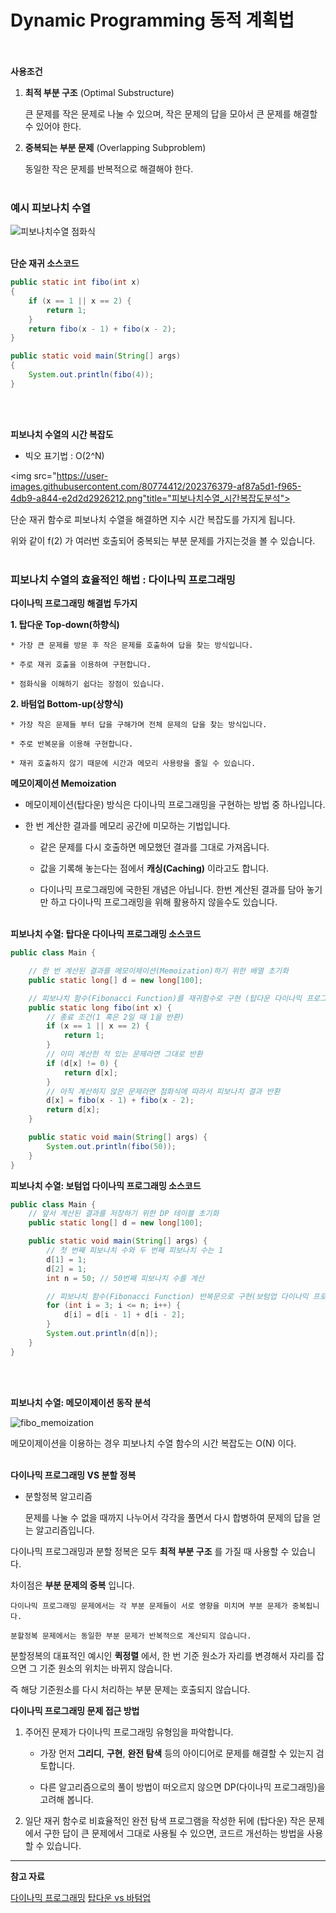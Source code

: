 # __Dynamic Programming 동적 계획법__ <br><br>


__사용조건__

1. __최적 부분 구조__ (Optimal Substructure)

    큰 문제를 작은 문제로 나눌 수 있으며, 작은 문제의 답을 모아서 큰 문제를 해결할 수 있어야 한다.

2. __중복되는 부분 문제__ (Overlapping Subproblem)

    동일한 작은 문제를 반복적으로 해결해야 한다.<br><br>


### __예시 피보나치 수열__ 

<img src="https://user-images.githubusercontent.com/80774412/202375608-8dba38b9-5c22-43c7-8add-8f4f646e3bff.png" title="피보나치수열 점화식"></img><br><br>

__단순 재귀 소스코드__

```java
public static int fibo(int x) 
{
    if (x == 1 || x == 2) {
        return 1;
    }
    return fibo(x - 1) + fibo(x - 2);
}

public static void main(String[] args) 
{
    System.out.println(fibo(4));
}
```
<br><br>

__피보나치 수열의 시간 복잡도__

* 빅오 표기법 : O(2^N)

<img src="https://user-images.githubusercontent.com/80774412/202376379-af87a5d1-f965-4db9-a844-e2d2d2926212.png"title="피보나치수열_시간복잡도분석"></img>

단순 재귀 함수로 피보나치 수열을 해결하면 지수 시간 복잡도를 가지게 됩니다.

위와 같이 f(2) 가 여러번 호출되어 중복되는 부분 문제를 가지는것을 볼 수 있습니다.<br><br>

### __피보나치 수열의 효율적인 해법 : 다이나믹 프로그래밍__

__다이나믹 프로그래밍 해결법 두가지__ 

__1. 탑다운 Top-down(하향식)__

    * 가장 큰 문제를 방문 후 작은 문제를 호출하여 답을 찾는 방식입니다.

    * 주로 재귀 호출을 이용하여 구현합니다.

    * 점화식을 이해하기 쉽다는 장점이 있습니다.

__2. 바텀업 Bottom-up(상향식)__

    * 가장 작은 문제들 부터 답을 구해가며 전체 문제의 답을 찾는 방식입니다.
    
    * 주로 반복문을 이용해 구현합니다.

    * 재귀 호출하지 않기 때문에 시간과 메모리 사용량을 줄일 수 있습니다.

__메모이제이션 Memoization__

* 메모이제이션(탑다운) 방식은 다이나믹 프로그래밍을 구현하는 방법 중 하나입니다.

* 한 번 계산한 결과를 메모리 공간에 미모하는 기법입니다.

    * 같은 문제를 다시 호출하면 메모했던 결과를 그대로 가져옵니다.

    * 값을 기록해 놓는다는 점에서 __캐싱(Caching)__ 이라고도 합니다.

    * 다이나믹 프로그래밍에 국한된 개념은 아닙니다. 한번 계산된 결과를 담아 놓기만 하고 다이나믹 프로그래밍을 위해 활용하지 않을수도 있습니다.
<br><Br>

__피보나치 수열: 탑다운 다이나믹 프로그래밍 소스코드__

```java
public class Main {

    // 한 번 계산된 결과를 메모이제이션(Memoization)하기 위한 배열 초기화
    public static long[] d = new long[100];

    // 피보나치 함수(Fibonacci Function)를 재귀함수로 구현 (탑다운 다이나믹 프로그래밍)
    public static long fibo(int x) {
        // 종료 조건(1 혹은 2일 때 1을 반환)
        if (x == 1 || x == 2) {
            return 1;
        }
        // 이미 계산한 적 있는 문제라면 그대로 반환
        if (d[x] != 0) {
            return d[x];
        }
        // 아직 계산하지 않은 문제라면 점화식에 따라서 피보나치 결과 반환
        d[x] = fibo(x - 1) + fibo(x - 2);
        return d[x];
    }

    public static void main(String[] args) {
        System.out.println(fibo(50));
    }
}
```

__피보나치 수열: 보텀업 다이나믹 프로그래밍 소스코드__
```java
public class Main {
    // 앞서 계산된 결과를 저장하기 위한 DP 테이블 초기화
    public static long[] d = new long[100];

    public static void main(String[] args) {
        // 첫 번째 피보나치 수와 두 번째 피보나치 수는 1
        d[1] = 1;
        d[2] = 1;
        int n = 50; // 50번째 피보나치 수를 계산

        // 피보나치 함수(Fibonacci Function) 반복문으로 구현(보텀업 다이나믹 프로그래밍)
        for (int i = 3; i <= n; i++) {
            d[i] = d[i - 1] + d[i - 2];
        }
        System.out.println(d[n]);
    }
}
```
<br><br>

__피보나치 수열: 메모이제이션 동작 분석__

<img src="https://user-images.githubusercontent.com/80774412/202392102-9c4cfe16-40d7-41b5-b404-b787d7cef1fe.png" title="fibo_memoization"></img>

메모이제이션을 이용하는 경우 피보나치 수열 함수의 시간 복잡도는 O(N) 이다.<br><br>


__다이나믹 프로그래밍 VS 분할 정복__

* 분할정복 알고리즘

    문제를 나눌 수 없을 때까지 나누어서 각각을 풀면서 다시 합병하여 문제의 답을 얻는 알고리즘입니다.

다이나믹 프로그래밍과 분할 정복은 모두 __최적 부분 구조__ 를 가질 때 사용할 수 있습니다.

차이점은 __부분 문제의 중복__ 입니다.

    다이나믹 프로그래밍 문제에서는 각 부분 문제들이 서로 영향을 미치며 부분 문제가 중복됩니다.

    분할정복 문제에서는 동일한 부분 문제가 반복적으로 계산되지 않습니다.

분할정복의 대표적인 예시인 __퀵정렬__ 에서, 한 번 기준 원소가 자리를 변경해서 자리를 잡으면 그 기준 원소의 위치는 바뀌지 않습니다.

즉 해당 기준원소를 다시 처리하는 부분 문제는 호출되지 않습니다.


__다이나믹 프로그래밍 문제 접근 방법__

1. 주어진 문제가 다이나믹 프로그래밍 유형임을 파악합니다.
    
    * 가장 먼저 __그리디__, __구현__, __완전 탐색__ 등의 아이디어로 문제를 해결할 수 있는지 검토합니다.

    * 다른 알고리즘으로의 풀이 방법이 떠오르지 않으면 DP(다이나믹 프로그래밍)을 고려해 봅니다.

2. 일단 재귀 함수로 비효율적인 완전 탐색 프로그램을 작성한 뒤에 (탑다운) 작은 문제에서 구한 답이 큰 문제에서 그대로 사용될 수 있으면, 코드르 개선하는 방법을 사용할 수 있습니다.





------
__참고 자료__

[다이나믹 프로그래밍](https://freedeveloper.tistory.com/276)
[탑다운 vs 바텀업](https://semaph.tistory.com/16)